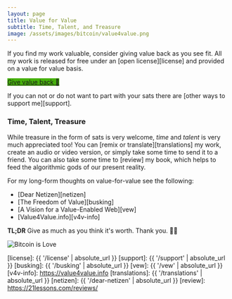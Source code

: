 ```yaml
---
layout: page
title: Value for Value
subtitle: Time, Talent, and Treasure
image: /assets/images/bitcoin/value4value.png
---
```


If you find my work valuable, consider giving value back as you see
fit. All my work is released for free under an [open license][license] and
provided on a value for value basis.

<div class="action-buttons">
  <div class="button button-blue button-medium">
    <a style="background-color: #46B00C;" href="https://ts.dergigi.com/api/v1/invoices?storeId=3WkiYEG5DaQv7Ak5M2UjUi1pe5FFTPyNF1yAE9CVLNJn&orderId=value&checkoutDesc=Value+for+Value%3A+Give+as+much+as+it+is+worth+to+you.&currency=USD">
      Give value back 💸
    </a>
  </div>
</div>

If you can not or do not want to part with your sats there are [other ways to support me][support].

### Time, Talent, Treasure

While treasure in the form of sats is very welcome, *time* and *talent* is very
much appreciated too!  You can [remix or translate][translations]
my work, create an audio or video version, or simply take some time to send it
to a friend. You can also take some time to [review] my book, which helps to
feed the algorithmic gods of our present reality.

For my long-form thoughts on value-for-value see the following:

- [Dear Netizen][netizen]
- [The Freedom of Value][busking]
- [A Vision for a Value-Enabled Web][vew]
- [Value4Value.info][v4v-info]

**TL;DR** Give as much as you think it's worth. Thank you. 🙏🧡

![Bitcoin is Love](/assets/images/bitcoin/bitcoin-is-love.png)


[license]: {{ '/license' | absolute_url }}
[support]: {{ '/support' | absolute_url }}
[busking]: {{ '/busking' | absolute_url }}
[vew]: {{ '/vew' | absolute_url }}
[v4v-info]: https://value4value.info
[translations]: {{ '/translations' | absolute_url }}
[netizen]: {{ '/dear-netizen' | absolute_url }}
[review]: https://21lessons.com/reviews/
